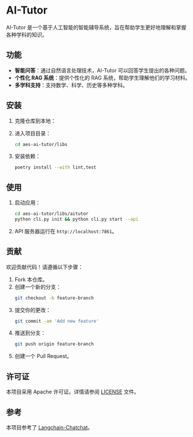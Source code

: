 # AI-Tutor

AI-Tutor 是一个基于人工智能的智能辅导系统，旨在帮助学生更好地理解和掌握各种学科的知识。

## 功能

- **智能问答**：通过自然语言处理技术，AI-Tutor 可以回答学生提出的各种问题。
- **个性化 RAG 系统**：提供个性化的 RAG 系统，帮助学生理解他们的学习材料。
- **多学科支持**：支持数学、科学、历史等多种学科。

## 安装

1. 克隆仓库到本地：

2. 进入项目目录：
    ```bash
    cd aes-ai-tutor/libs
    ```
3. 安装依赖：
    ```bash
    poetry install --with lint,test
    ```

## 使用

1. 启动应用：
    ```bash
    cd aes-ai-tutor/libs/aitutor
    python cli.py init && python cli.py start --api
    ```
2. API 服务器运行在 `http://localhost:7861`。

## 贡献

欢迎贡献代码！请遵循以下步骤：

1. Fork 本仓库。
2. 创建一个新的分支：
    ```bash
    git checkout -b feature-branch
    ```
3. 提交你的更改：
    ```bash
    git commit -am 'Add new feature'
    ```
4. 推送到分支：
    ```bash
    git push origin feature-branch
    ```
5. 创建一个 Pull Request。

## 许可证

本项目采用 Apache 许可证。详情请参阅 [LICENSE](LICENSE) 文件。

## 参考

本项目参考了 [Langchain-Chatchat](https://github.com/chatchat-space/Langchain-Chatchat/tree/v0.3.1)。